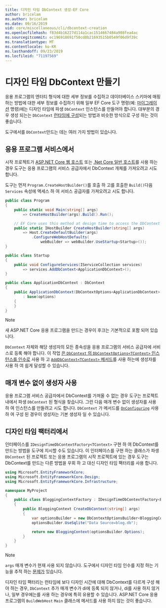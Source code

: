 ```yaml
---
title: 디자인 타임 DbContext 생성-EF Core
author: bricelam
ms.author: bricelam
ms.date: 09/16/2019
uid: core/miscellaneous/cli/dbcontext-creation
ms.openlocfilehash: f83d4b16227d114a1cac1514667484a908fea4ac
ms.sourcegitcommit: ec196918691f50cd0b21693515b0549f06d9f39c
ms.translationtype: MT
ms.contentlocale: ko-KR
ms.lasthandoff: 09/23/2019
ms.locfileid: "71197569"
---
```

<a name="design-time-dbcontext-creation"></a>디자인 타임 DbContext 만들기
==============================
응용 프로그램의 엔터티 형식에 대한 세부 정보를 수집하고 데이터베이스 스키마에 매핑하는 방법에 대한 세부 정보를 수집하기 위해 일부 EF Core 도구 명령(예: [마이그레이션][1] 명령)에는 디자인 타임에 파생 `DbContext` 인스턴스를 만들어야 합니다. 대부분의 경우 생성 되는는 `DbContext` [런타임에 구성][2]되는 방법과 비슷한 방식으로 구성 하는 것이 좋습니다.

도구에서를 `DbContext`만드는 데는 여러 가지 방법이 있습니다.

<a name="from-application-services"></a>응용 프로그램 서비스에서
-------------------------
시작 프로젝트가 [ASP.NET Core 웹 호스트][3] 또는 [.Net Core 일반 호스트][4]를 사용 하는 경우 도구는 응용 프로그램의 서비스 공급자에서 DbContext 개체를 가져오려고 시도 합니다.

도구는 먼저 `Program.CreateHostBuilder()`를 호출 하 고를 호출한 `Build()`다음 `Services` 속성에 액세스 하 여 서비스 공급자를 가져오려고 시도 합니다.

``` csharp
public class Program
{
    public static void Main(string[] args)
        => CreateHostBuilder(args).Build().Run();

    // EF Core uses this method at design time to access the DbContext
    public static IHostBuilder CreateHostBuilder(string[] args)
        => Host.CreateDefaultBuilder(args)
            .ConfigureWebHostDefaults(
                webBuilder => webBuilder.UseStartup<Startup>());
}

public class Startup
{
    public void ConfigureServices(IServiceCollection services)
        => services.AddDbContext<ApplicationDbContext>();
}

public class ApplicationDbContext : DbContext
{
    public ApplicationDbContext(DbContextOptions<ApplicationDbContext> options)
        : base(options)
    {
    }
}
```

> [!NOTE]
> 새 ASP.NET Core 응용 프로그램을 만드는 경우이 후크는 기본적으로 포함 되어 있습니다.

`DbContext` 자체와 해당 생성자의 모든 종속성을 응용 프로그램의 서비스 공급자에 서비스로 등록 해야 합니다. 이 작업 [은 `DbContext` 의 `DbContextOptions<TContext>` 인스턴스를 인수로][5] 사용 하 고 [ `AddDbContext<TContext>` 메서드][6]를 사용 하는에 생성자를 사용 하 여 쉽게 달성할 수 있습니다.

<a name="using-a-constructor-with-no-parameters"></a>매개 변수 없이 생성자 사용
--------------------------------------
응용 프로그램 서비스 공급자에서 DbContext를 가져올 수 없는 경우 도구는 프로젝트 내에서 파생 `DbContext` 된 형식을 찾습니다. 그런 다음 매개 변수 없이 생성자를 사용 하 여 인스턴스를 만들려고 시도 합니다. `DbContext` 가 메서드를 [`OnConfiguring`][7] 사용 하 여 구성 된 경우이 생성자는 기본 생성자 일 수 있습니다.

<a name="from-a-design-time-factory"></a>디자인 타임 팩터리에서
--------------------------
인터페이스를 `IDesignTimeDbContextFactory<TContext>` 구현 하 여 DbContext를 만드는 방법을 도구에 지시할 수도 있습니다. 이 인터페이스를 구현 하는 클래스가 파생 `DbContext` 된 프로젝트 또는 응용 프로그램의 시작 프로젝트에 있는 경우 도구는 DbContext를 만드는 다른 방법을 우회 하 고 대신 디자인 타임 팩터리를 사용 합니다.

``` csharp
using Microsoft.EntityFrameworkCore;
using Microsoft.EntityFrameworkCore.Design;
using Microsoft.EntityFrameworkCore.Infrastructure;

namespace MyProject
{
    public class BloggingContextFactory : IDesignTimeDbContextFactory<BloggingContext>
    {
        public BloggingContext CreateDbContext(string[] args)
        {
            var optionsBuilder = new DbContextOptionsBuilder<BloggingContext>();
            optionsBuilder.UseSqlite("Data Source=blog.db");

            return new BloggingContext(optionsBuilder.Options);
        }
    }
}
```

> [!NOTE]
> `args` 매개 변수가 현재 사용 되지 않습니다. 도구에서 디자인 타임 인수를 지정 하는 기능을 추적 하는 [문제가][8] 있습니다.

디자인 타임 팩터리는 런타임에 보다 디자인 시간에 대해 DbContext를 다르게 구성 해야 하는 경우, `DbContext` 추가 매개 변수가 di에 등록 되지 않거나, di를 사용 하지 않거나, 일부 경우에는를 사용 하는 경우에 특히 유용할 수 있습니다. ASP.NET Core 응용 프로그램의 `BuildWebHost` `Main` 클래스에 메서드를 사용 하지 않는 것이 좋습니다.

  [1]: xref:core/managing-schemas/migrations/index
  [2]: xref:core/miscellaneous/configuring-dbcontext
  [3]: /aspnet/core/fundamentals/host/web-host
  [4]: /aspnet/core/fundamentals/host/generic-host
  [5]: xref:core/miscellaneous/configuring-dbcontext#constructor-argument
  [6]: xref:core/miscellaneous/configuring-dbcontext#using-dbcontext-with-dependency-injection
  [7]: xref:core/miscellaneous/configuring-dbcontext#onconfiguring
  [8]: https://github.com/aspnet/EntityFrameworkCore/issues/8332
